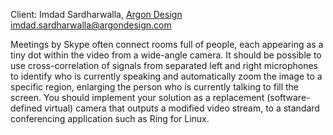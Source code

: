 Client: Imdad Sardharwalla, [Argon Design](Argon_Design "wikilink")
<imdad.sardharwalla@argondesign.com>

Meetings by Skype often connect rooms full of people, each appearing as
a tiny dot within the video from a wide-angle camera. It should be
possible to use cross-correlation of signals from separated left and
right microphones to identify who is currently speaking and
automatically zoom the image to a specific region, enlarging the person
who is currently talking to fill the screen. You should implement your
solution as a replacement (software-defined virtual) camera that outputs
a modified video stream, to a standard conferencing application such as
Ring for Linux.